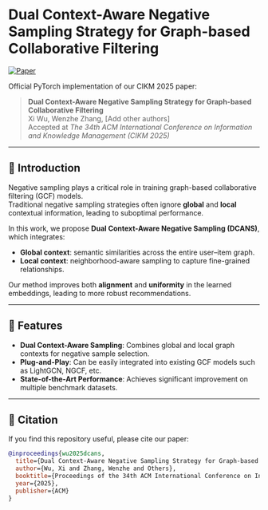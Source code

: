 # Dual Context-Aware Negative Sampling Strategy for Graph-based Collaborative Filtering

[![Paper](https://img.shields.io/badge/Paper-CIKM%2725-blue)](https://link-to-your-paper.pdf)

Official PyTorch implementation of our CIKM 2025 paper:

> **Dual Context-Aware Negative Sampling Strategy for Graph-based Collaborative Filtering**  
> Xi Wu, Wenzhe Zhang, [Add other authors]  
> Accepted at *The 34th ACM International Conference on Information and Knowledge Management (CIKM 2025)*

---

## 📌 Introduction

Negative sampling plays a critical role in training graph-based collaborative filtering (GCF) models.  
Traditional negative sampling strategies often ignore **global** and **local** contextual information, leading to suboptimal performance.  

In this work, we propose **Dual Context-Aware Negative Sampling (DCANS)**, which integrates:
- **Global context**: semantic similarities across the entire user–item graph.
- **Local context**: neighborhood-aware sampling to capture fine-grained relationships.

Our method improves both **alignment** and **uniformity** in the learned embeddings, leading to more robust recommendations.

---

## 🚀 Features
- **Dual Context-Aware Sampling**: Combines global and local graph contexts for negative sample selection.
- **Plug-and-Play**: Can be easily integrated into existing GCF models such as LightGCN, NGCF, etc.
- **State-of-the-Art Performance**: Achieves significant improvement on multiple benchmark datasets.

---






## 📝 Citation
If you find this repository useful, please cite our paper:

```bibtex
@inproceedings{wu2025dcans,
  title={Dual Context-Aware Negative Sampling Strategy for Graph-based Collaborative Filtering},
  author={Wu, Xi and Zhang, Wenzhe and Others},
  booktitle={Proceedings of the 34th ACM International Conference on Information and Knowledge Management},
  year={2025},
  publisher={ACM}
}
```









